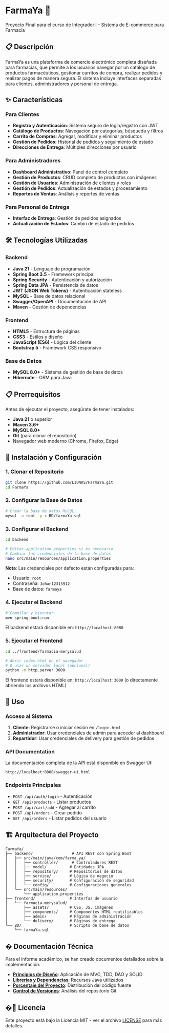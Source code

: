 # FarmaYa 🏥

Proyecto Final para el curso de Integrador I - Sistema de E-commerce para Farmacia

## 📋 Descripción

FarmaYa es una plataforma de comercio electrónico completa diseñada para farmacias, que permite a los usuarios navegar por un catálogo de productos farmacéuticos, gestionar carritos de compra, realizar pedidos y realizar pagos de manera segura. El sistema incluye interfaces separadas para clientes, administradores y personal de entrega.

## ✨ Características

### Para Clientes

- **Registro y Autenticación**: Sistema seguro de login/registro con JWT
- **Catálogo de Productos**: Navegación por categorías, búsqueda y filtros
- **Carrito de Compras**: Agregar, modificar y eliminar productos
- **Gestión de Pedidos**: Historial de pedidos y seguimiento de estado
- **Direcciones de Entrega**: Múltiples direcciones por usuario

### Para Administradores

- **Dashboard Administrativo**: Panel de control completo
- **Gestión de Productos**: CRUD completo de productos con imágenes
- **Gestión de Usuarios**: Administración de clientes y roles
- **Gestión de Pedidos**: Actualización de estados y procesamiento
- **Reportes de Ventas**: Análisis y reportes de ventas

### Para Personal de Entrega

- **Interfaz de Entrega**: Gestión de pedidos asignados
- **Actualización de Estados**: Cambio de estado de pedidos

## 🛠️ Tecnologías Utilizadas

### Backend

- **Java 21** - Lenguaje de programación
- **Spring Boot 3.5** - Framework principal
- **Spring Security** - Autenticación y autorización
- **Spring Data JPA** - Persistencia de datos
- **JWT (JSON Web Tokens)** - Autenticación stateless
- **MySQL** - Base de datos relacional
- **Swagger/OpenAPI** - Documentación de API
- **Maven** - Gestión de dependencias

### Frontend

- **HTML5** - Estructura de páginas
- **CSS3** - Estilos y diseño
- **JavaScript (ES6)** - Lógica del cliente
- **Bootstrap 5** - Framework CSS responsivo

### Base de Datos

- **MySQL 8.0+** - Sistema de gestión de base de datos
- **Hibernate** - ORM para Java

## 📋 Prerrequisitos

Antes de ejecutar el proyecto, asegúrate de tener instalados:

- **Java 21** o superior
- **Maven 3.6+**
- **MySQL 8.0+**
- **Git** (para clonar el repositorio)
- Navegador web moderno (Chrome, Firefox, Edge)

## 🚀 Instalación y Configuración

### 1. Clonar el Repositorio

```bash
git clone https://github.com/LIUNKS/FarmaYa.git
cd FarmaYa
```

### 2. Configurar la Base de Datos

```bash
# Crear la base de datos MySQL
mysql -u root -p < BD/farmaYa.sql
```

### 3. Configurar el Backend

```bash
cd backend

# Editar application.properties si es necesario
# Cambiar las credenciales de la base de datos
nano src/main/resources/application.properties
```

**Nota**: Las credenciales por defecto están configuradas para:

- Usuario: `root`
- Contraseña: `Johan12315912`
- Base de datos: `farmaya`

### 4. Ejecutar el Backend

```bash
# Compilar y ejecutar
mvn spring-boot:run
```

El backend estará disponible en: `http://localhost:8080`

### 5. Ejecutar el Frontend

```bash
cd ../frontend/farmacia-merysalud

# Abrir index.html en el navegador
# O usar un servidor local (opcional)
python -m http.server 3000
```

El frontend estará disponible en: `http://localhost:3000` (o directamente abriendo los archivos HTML)

## 📖 Uso

### Acceso al Sistema

1. **Cliente**: Registrarse o iniciar sesión en `/login.html`
2. **Administrador**: Usar credenciales de admin para acceder al dashboard
3. **Repartidor**: Usar credenciales de delivery para gestión de pedidos

### API Documentation

La documentación completa de la API está disponible en Swagger UI:

```
http://localhost:8080/swagger-ui.html
```

### Endpoints Principales

- `POST /api/auth/login` - Autenticación
- `GET /api/products` - Listar productos
- `POST /api/cart/add` - Agregar al carrito
- `POST /api/orders` - Crear pedido
- `GET /api/orders` - Listar pedidos del usuario

## 🏗️ Arquitectura del Proyecto

```
FarmaYa/
├── backend/                 # API REST con Spring Boot
│   ├── src/main/java/com/farma_ya/
│   │   ├── controller/      # Controladores REST
│   │   ├── model/          # Entidades JPA
│   │   ├── repository/     # Repositorios de datos
│   │   ├── service/        # Lógica de negocio
│   │   ├── security/       # Configuración de seguridad
│   │   └── config/         # Configuraciones generales
│   └── src/main/resources/
│       └── application.properties
├── frontend/               # Interfaz de usuario
│   └── farmacia-merysalud/
│       ├── assets/         # CSS, JS, imágenes
│       ├── components/     # Componentes HTML reutilizables
│       ├── admin/          # Páginas de administración
│       └── delivery/       # Páginas de entrega
└── BD/                     # Scripts de base de datos
    └── farmaYa.sql
```

## � Documentación Técnica

Para el informe académico, se han creado documentos detallados sobre la implementación:

- **[Principios de Diseño](principios-diseno.md)**: Aplicación de MVC, TDD, DAO y SOLID
- **[Librerías y Dependencias](librerias-dependencias.md)**: Recursos Java utilizados
- **[Porcentaje del Proyecto](porcentaje-proyecto.md)**: Distribución del código fuente
- **[Control de Versiones](control-versiones.md)**: Análisis del repositorio Git

## �📝 Licencia

Este proyecto está bajo la Licencia MIT - ver el archivo [LICENSE](LICENSE) para más detalles.
